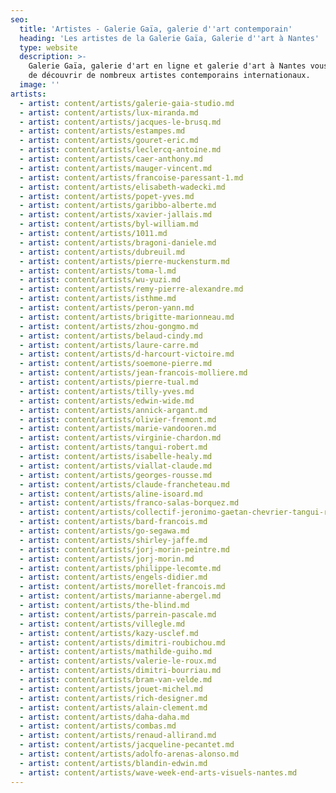 ```yaml
---
seo:
  title: 'Artistes - Galerie Gaïa, galerie d''art contemporain'
  heading: 'Les artistes de la Galerie Gaïa, Galerie d''art à Nantes'
  type: website
  description: >-
    Galerie Gaïa, galerie d'art en ligne et galerie d'art à Nantes vous propose
    de découvrir de nombreux artistes contemporains internationaux.
  image: ''
artists:
  - artist: content/artists/galerie-gaia-studio.md
  - artist: content/artists/lux-miranda.md
  - artist: content/artists/jacques-le-brusq.md
  - artist: content/artists/estampes.md
  - artist: content/artists/gouret-eric.md
  - artist: content/artists/leclercq-antoine.md
  - artist: content/artists/caer-anthony.md
  - artist: content/artists/mauger-vincent.md
  - artist: content/artists/francoise-paressant-1.md
  - artist: content/artists/elisabeth-wadecki.md
  - artist: content/artists/popet-yves.md
  - artist: content/artists/garibbo-alberte.md
  - artist: content/artists/xavier-jallais.md
  - artist: content/artists/byl-william.md
  - artist: content/artists/1011.md
  - artist: content/artists/bragoni-daniele.md
  - artist: content/artists/dubreuil.md
  - artist: content/artists/pierre-muckensturm.md
  - artist: content/artists/toma-l.md
  - artist: content/artists/wu-yuzi.md
  - artist: content/artists/remy-pierre-alexandre.md
  - artist: content/artists/isthme.md
  - artist: content/artists/peron-yann.md
  - artist: content/artists/brigitte-marionneau.md
  - artist: content/artists/zhou-gongmo.md
  - artist: content/artists/belaud-cindy.md
  - artist: content/artists/laure-carre.md
  - artist: content/artists/d-harcourt-victoire.md
  - artist: content/artists/soemone-pierre.md
  - artist: content/artists/jean-francois-molliere.md
  - artist: content/artists/pierre-tual.md
  - artist: content/artists/tilly-yves.md
  - artist: content/artists/edwin-wide.md
  - artist: content/artists/annick-argant.md
  - artist: content/artists/olivier-fremont.md
  - artist: content/artists/marie-vandooren.md
  - artist: content/artists/virginie-chardon.md
  - artist: content/artists/tangui-robert.md
  - artist: content/artists/isabelle-healy.md
  - artist: content/artists/viallat-claude.md
  - artist: content/artists/georges-rousse.md
  - artist: content/artists/claude-francheteau.md
  - artist: content/artists/aline-isoard.md
  - artist: content/artists/franco-salas-borquez.md
  - artist: content/artists/collectif-jeronimo-gaetan-chevrier-tangui-robert.md
  - artist: content/artists/bard-francois.md
  - artist: content/artists/go-segawa.md
  - artist: content/artists/shirley-jaffe.md
  - artist: content/artists/jorj-morin-peintre.md
  - artist: content/artists/jorj-morin.md
  - artist: content/artists/philippe-lecomte.md
  - artist: content/artists/engels-didier.md
  - artist: content/artists/morellet-francois.md
  - artist: content/artists/marianne-abergel.md
  - artist: content/artists/the-blind.md
  - artist: content/artists/parrein-pascale.md
  - artist: content/artists/villegle.md
  - artist: content/artists/kazy-usclef.md
  - artist: content/artists/dimitri-roubichou.md
  - artist: content/artists/mathilde-guiho.md
  - artist: content/artists/valerie-le-roux.md
  - artist: content/artists/dimitri-bourriau.md
  - artist: content/artists/bram-van-velde.md
  - artist: content/artists/jouet-michel.md
  - artist: content/artists/rich-designer.md
  - artist: content/artists/alain-clement.md
  - artist: content/artists/daha-daha.md
  - artist: content/artists/combas.md
  - artist: content/artists/renaud-allirand.md
  - artist: content/artists/jacqueline-pecantet.md
  - artist: content/artists/adolfo-arenas-alonso.md
  - artist: content/artists/blandin-edwin.md
  - artist: content/artists/wave-week-end-arts-visuels-nantes.md
---
```


